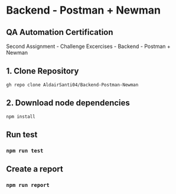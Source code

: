 # Backend - Postman + Newman

## QA Automation Certification

Second Assignment - Challenge Excercises - Backend - Postman + Newman

## 1. Clone Repository
`gh repo clone AldairSanti04/Backend-Postman-Newman`

## 2. Download node dependencies
`npm install`

## Run test 
### `npm run test`

## Create a report
### `npm run report`
